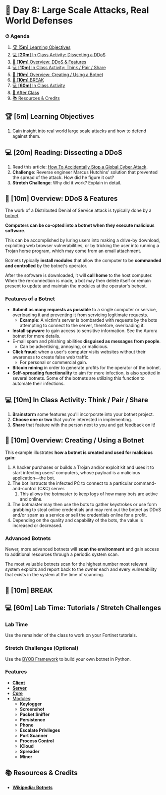 # 📜 Day 8: Large Scale Attacks, Real World Defenses

### ⏱ Agenda

1. [🏆 [**5m**] Learning Objectives](#%f0%9f%8f%86-5m-learning-objectives)
2. [💻 [**20m**] In Class Activity: Dissecting a DDoS](#%f0%9f%92%bb-20m-in-class-activity-dissecting-a-ddos)
3. [📖 [**10m**] Overview: DDoS & Features](#%f0%9f%93%96-10m-overview-ddos--features)
4. [💻 [**10m**] In Class Activity: Think / Pair / Share](#%f0%9f%92%bb-10m-in-class-activity-think--pair--share)
5. [📖 [**10m**] Overview: Creating / Using a Botnet](#%f0%9f%93%96-10m-overview-creating--using-a-botnet)
6. [🌴 [**10m**] BREAK](#%f0%9f%8c%b4-10m-break)
7. [💻 [**60m**] In Class Activity](#%f0%9f%92%bb-60m-in-class-activity)
8. [🌃 After Class](#%f0%9f%8c%83-after-class)
9. [📚 Resources & Credits](#%f0%9f%93%9a-resources--credits)

## 🏆 [**5m**] Learning Objectives

1. Gain insight into real world large scale attacks and how to defend against them.

## 💻 [**20m**] Reading: Dissecting a DDoS

1. Read this article: [How To Accidentally Stop a Global Cyber Attack](https://www.malwaretech.com/2017/05/how-to-accidentally-stop-a-global-cyber-attacks.html).
2. **Challenge**: Reverse engineer Marcus Hutchins' solution that prevented the spread of the attack. How did he figure it out?
3. **Stretch Challenge**: Why did it work? Explain in detail.

## 📖 [**10m**] Overview: DDoS & Features

The work of a Distributed Denial of Service attack is typically done by a [botnet](https://en.wikipedia.org/wiki/Botnet).

**Computers can be co-opted into a botnet when they execute malicious software**.

This can be accomplished by luring users into making a drive-by download, exploiting web browser vulnerabilities, or by tricking the user into running a Trojan horse program, which may come from an email attachment.

Botnets typically **install modules** that allow the computer to be **commanded and controlled** by the botnet's operator.

After the software is downloaded, it will **call home** to the host computer. When the re-connection is made, a bot may then delete itself or remain present to update and maintain the modules at the operator's behest.

### Features of a Botnet

- **Submit as many requests as possible** to a single computer or service, overloading it and preventing it from servicing legitimate requests.
  - **Example**: A victim's server is bombarded with requests by the bots attempting to connect to the server, therefore, overloading it.
- **Install spyware** to gain access to sensitive information. See the Aurora botnet for more details.
- E-mail spam and phishing abilities **disguised as messages from people**.
  - Can be advertising, annoying, or malicious.
- **Click fraud**: when a user's computer visits websites without their awareness to create false web traffic.
  - For personal or commercial gain.
- **Bitcoin mining** in order to generate profits for the operator of the botnet.
- **Self-spreading functionality** to aim for more infection, is also spotted in several botnets. Some of the botnets are utilizing this function to automate their infections.

## 💻 [**10m**] In Class Activity: Think / Pair / Share

1. **Brainstorm** some features you'll incorporate into your botnet project.
2. **Choose one or two** that you're interested in implementing.
3. **Share** that feature with the person next to you and get feedback on it!

## 📖 [**10m**] Overview: Creating / Using a Botnet

This example illustrates **how a botnet is created and used for malicious gain**:

1. A hacker purchases or builds a Trojan and/or exploit kit and uses it to start infecting users' computers, whose payload is a malicious application—the bot.
2. The bot instructs the infected PC to connect to a particular command-and-control (C&C) server.
   1. This allows the botmaster to keep logs of how many bots are active and online.
3. The botmaster may then use the bots to gather keystrokes or use form grabbing to steal online credentials and may rent out the botnet as DDoS and/or spam as a service or sell the credentials online for a profit.
4. Depending on the quality and capability of the bots, the value is increased or decreased.

### Advanced Botnets

Newer, more advanced botnets will **scan the environment** and gain access to additional resources through a periodic system scan.

The most valuable botnets scan for the highest number most relevant system exploits and report back to the owner each and every vulnerability that exists in the system at the time of scanning.

## 🌴 [**10m**] BREAK

## 💻 [**60m**] Lab Time: Tutorials / Stretch Challenges

### Lab Time

Use the remainder of the class to work on your Fortinet tutorials.

### Stretch Challenges (Optional)

Use the [BYOB Framework](https://github.com/malwaredllc/byob) to build your own botnet in Python.

### Features

- **[Client](https://github.com/malwaredllc/byob#client)**
- **[Server](https://github.com/malwaredllc/byob#server)**
- **[Core](https://github.com/malwaredllc/byob#core)**
- [Modules](https://github.com/malwaredllc/byob#modules):
  - **Keylogger**
  - **Screenshot**
  - **Packet Sniffer**
  - **Persistence**
  - **Phone**
  - **Escalate Privileges**
  - **Port Scanner**
  - **Process Control**
  - **iCloud**
  - **Spreader**
  - **Miner**

## 📚 Resources & Credits

- [**Wikipedia: Botnets**](https://en.wikipedia.org/wiki/Botnet)
